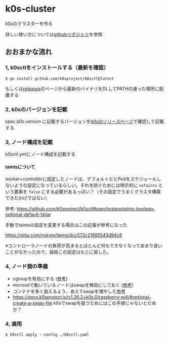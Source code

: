 # k0s-cluster
k0sのクラスターを作る

詳しい使い方については[githubリポジトリ](https://github.com/k0sproject/k0sctl)を参照

## おおまかな流れ

### 1, k0sctlをインストールする（最新を確認）
```
$ go install github.com/k0sproject/k0sctl@latest
```

もしくは[releases](https://github.com/k0sproject/k0sctl/releases)のページから最新のバイナリをDLしてPATHの通った場所に配置する

### 2, k0sのバージョンを記載

spec.k0s.version に記載するバージョンを[k0sのリリースページ](https://github.com/k0sproject/k0s/releases)で確認して記載する

### 3, ノード構成を記載

k0sctl.ymlにノード構成を記載する

#### taintsについて

worker+controllerに設定したノードは、デフォルトだとPodをスケジュールしないような設定になっているらしい。それを防ぐためには明示的に `noTaints` という要素を `false` にする必要があるっぽい？（その設定でうまくクラスタ構築できたわけではない）

参考: https://github.com/k0sproject/k0sctl#spechostsnotaints-boolean-optional-default-false

手動でtaintsの設定を変更する場合はこの記事が参考になった

https://qiita.com/nykym/items/dcc572c21885543d94c8

※コントローラノードの負荷が高まるとほとんど何もできなくなってあまり良いことがなかったので、結局この設定はもとに戻した。

### 4, ノード側の準備

- cgroupを有効にする ([参考](https://zenn.dev/link/comments/18ff5c881781be))
- microsdで動いているノードはswapを無効にしておく ([参考](https://letraspberry.hatenablog.com/entry/2021/02/12/233725#2-swap%E3%81%AE%E7%84%A1%E5%8A%B9%E5%8C%96))
- コンテナを多く扱えるよう、あえてswapを増やした[参考](https://a244.hateblo.jp/entry/2016/12/12/010429)
- https://docs.k0sproject.io/v1.26.2+k0s.0/raspberry-pi4/#optional-create-a-swap-file k0sでswapを扱うためにはこの手順じゃないとだめか？

### 4, 適用

```
$ k0sctl apply --config ./k0sctl.yaml
```

